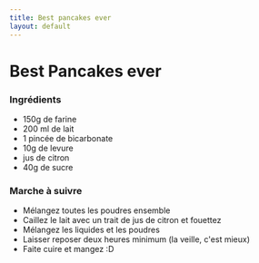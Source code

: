 ```yaml
---
title: Best pancakes ever
layout: default
---
```


# Best Pancakes ever

### Ingrédients
- 150g de farine
- 200 ml de lait
- 1 pincée de bicarbonate
- 10g de levure 
- jus de citron
- 40g de sucre 


### Marche à suivre 

- Mélangez toutes les poudres ensemble
- Caillez le lait avec un trait de jus de citron et fouettez
- Mélangez les liquides et les poudres
- Laisser reposer deux heures minimum (la veille, c'est mieux)
- Faite cuire et mangez :D
